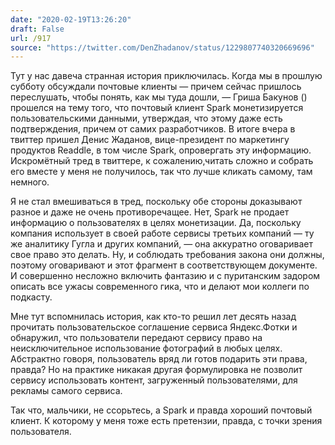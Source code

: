 ```yaml
---
date: "2020-02-19T13:26:20"
draft: False
url: /917
source: "https://twitter.com/DenZhadanov/status/1229807740320669696"
---
```


Тут у нас давеча странная история приключилась. Когда мы в прошлую субботу обсуждали почтовые клиенты — причем сейчас пришлось переслушать, чтобы понять, как мы туда дошли, — Гриша Бакунов () прошелся на тему того, что почтовый клиент Spark монетизируется пользовательскими данными, утверждая, что этому даже есть подтверждения, причем от самих разработчиков. В итоге вчера в твиттер пришел Денис Жаданов, вице-президент по маркетингу продуктов Readdle, в том числе Spark, опровергать эту информацию. Искромётный тред в твиттере, к сожалению,читать сложно и собрать его вместе у меня не получилось, так что лучше кликать самому, там немного.

Я не стал вмешиваться в тред, поскольку обе стороны доказывают разное и даже не очень противоречащее. Нет, Spark не продает информацию о пользователях в целях монетизации. Да, поскольку компания использует в своей работе сервисы третьих компаний — ту же аналитику Гугла и других компаний, — она аккуратно оговаривает свое право это делать. Ну, и соблюдать требования закона они должны, поэтому оговаривают и этот фрагмент в соответствующем документе. И совершенно несложно включить фантазию и с пуританским задором описать все ужасы современного гика, что и делают мои коллеги по подкасту.

Мне тут вспомнилась история, как кто-то решил лет десять назад прочитать пользовательское соглашение сервиса Яндекс.Фотки и обнаружил, что пользователи передают сервису право на неисключительное использование фотографий в любых целях. Абстрактно говоря, пользователь вряд ли готов подарить эти права, правда? Но на практике никакая другая формулировка не позволит сервису использовать контент, загруженный пользователями, для рекламы самого сервиса. 

Так что, мальчики, не ссорьтесь, а Spark и правда хороший почтовый клиент. К которому у меня тоже есть претензии, правда, с точки зрения пользователя.
